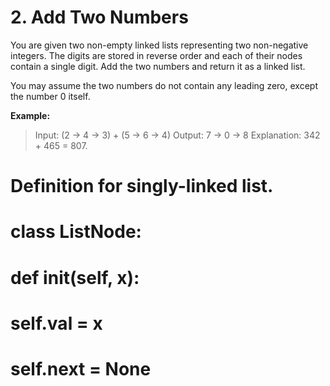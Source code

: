 <h1>2. Add Two Numbers </h1>



 <p> You are given two non-empty linked lists representing two non-negative integers. The digits are stored in reverse order and each of their nodes contain a single digit. Add the two numbers and return it as a linked list.

You may assume the two numbers do not contain any leading zero, except the number 0 itself. </p>

**Example:**

> Input: (2 -> 4 -> 3) + (5 -> 6 -> 4)
> Output: 7 -> 0 -> 8
> Explanation: 342 + 465 = 807.



# Definition for singly-linked list.
# class ListNode:
#     def __init__(self, x):
#         self.val = x
#         self.next = None